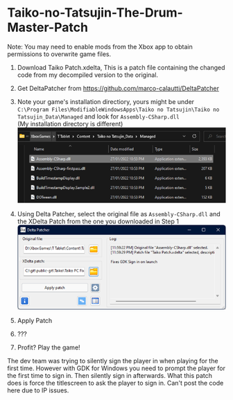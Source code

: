 # Taiko-no-Tatsujin-The-Drum-Master-Patch

Note: You may need to enable mods from the Xbox app to obtain permissions to overwrite game files. 

1. Download Taiko Patch.xdelta, This is a patch file containing the changed code from my decompiled version to the original. 
2. Get DeltaPatcher from https://github.com/marco-calautti/DeltaPatcher
3. Note your game's installation directiory, yours might be under `C:\Program Files\ModifiableWindowsApps\Taiko no Tatsujin\Taiko no Tatsujin_Data\Managed` and look for `Assembly-CSharp.dll`\
(My installation directory is different)\
![](https://github.com/Fluto/Taiko-no-Tatsujin-The-Drum-Master-Patch/blob/main/1.png)

5. Using Delta Patcher, select the original file as `Assembly-CSharp.dll` and the XDelta Patch from the one you downloaded in Step 1\
![](https://github.com/Fluto/Taiko-no-Tatsujin-The-Drum-Master-Patch/blob/main/2.png)

6. Apply Patch
7. ???
8. Profit? Play the game!


The dev team was trying to silently sign the player in when playing for the first time. However with GDK for Windows you need to prompt the player for the first time to sign in. Then silently sign in afterwards. 
What this patch does is force the titlescreen to ask the player to sign in. 
Can't post the code here due to IP issues. 
